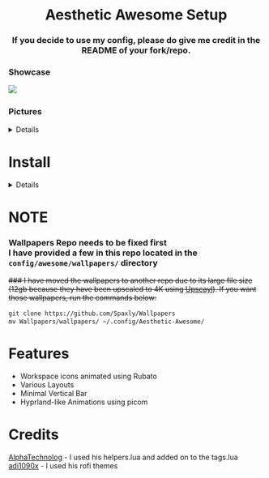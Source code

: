 <h1 align="center">Aesthetic Awesome Setup</h1>

<h3 align="center">If you decide to use my config, please do give me credit in the README of your fork/repo.</center>

### Showcase
<img src="./assets/ThemeChangerVideo.mp4"></img>

### Pictures
<details>
</br>
  <h3>Latte</h3>
  <img src="./assets/LightMode.png"></img>
  <h3>Mocha</h3>
  <img src="./assets/MochaMode.png"></img>
  <h3>RosePine</h3>
  <img src="./assets/RosePineMode.png"></img>
  
  More to come soon!
</details>

# Install
<details>
  </br>

### BETA Install Script
# NOTE: I have not tested this script, but should work. It is still under development but is usable.
Prerequisites: ```git```
```
git clone https://github.com/Spaxly/Aesthetic-Awesome
sudo bash Aesthetic-Awesome/install.sh
```

### You need to install a AUR manager of some sort (yay, paru, etc)
### Manual Installation
# Dependencies
```yay -Syu $(cat pkglist)```


# Install
```cd Aesthetic-Awesome && cp -rf config/ ~/.config/ && && mv ~/.config/nvim ~/.config/ && cd ~/.config/awesome && git clone https://github.com/vicious-widgets/vicious && git clone https://github.com/BlingCorp/Bling && git clone https://github.com/andOrlando/rubato && sudo systemctl enable --now sddm```

In order to use the SDDM theme, you will have to edit the SDDM config file as shown below.
```
### FOR ARCH LINUX
sudo nvim /usr/lib/sddm/sddm.conf.d/default.conf
###
```
Set 
```
[THEME]
Current=
```

to 
```
[THEME]
Current=multicolor-sddm-theme
```
**It is recommended to reboot after executing the commands above.**
</details>

# **NOTE**
### Wallpapers Repo needs to be fixed first<br>I have provided a few in this repo located in the ```config/awesome/wallpapers/``` directory
~~### I have moved the wallpapers to another repo due to its large file size (12gb because they have been upscaled to 4K using <a href="https://github.com/upscayl/upscayl">Upscayl</a>). If you want those wallpapers, run the commands below:~~
```
git clone https://github.com/Spaxly/Wallpapers
mv Wallpapers/wallpapers/ ~/.config/Aesthetic-Awesome/
```

# Features
- Workspace icons animated using Rubato
- Various Layouts
- Minimal Vertical Bar
- Hyprland-like Animations using picom

# Credits

<a href="https://github.com/AlphaTechnolog">AlphaTechnolog</a> - I used his helpers.lua and added on to the tags.lua 
<br>
<a href="https://github.com/adi1090x">adi1090x</a> - I used his rofi themes
